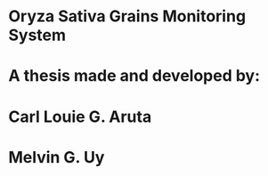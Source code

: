 # Oryza Sativa Grains Monitoring System
# A thesis made and developed by:
#		Carl Louie G. Aruta
#		Melvin G. Uy
